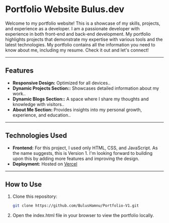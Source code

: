 # Portfolio Website Bulus.dev

Welcome to my portfolio website! This is a showcase of my skills, projects, and experience as a developer.
I am a passionate developer with experience in both front-end and back-end development. My portfolio highlights projects that demonstrate my expertise with various tools and the latest technologies.
My portfolio contains all the information you need to know about me, including my resume. Check it out and let's connect!

---

## Features

- **Responsive Design:** Optimized for all devices..
- **Dynamic Projects Section::** Showcases detailed information about my work..
- **Dynamic Blogs Section::** A space where I share my thoughts and knowledge with visitors..
- **About Me Section:** Provides insights into my personal growth, experience, and education..

---

## Technologies Used

- **Frontend:** For this project, I used only HTML, CSS, and JavaScript.
As the name suggests, this is Version 1. I'm looking forward to building upon this by adding more features and improving the design.
- **Deployment:** Hosted on [Vercel](https://your-vercel-link.vercel.app)

---

## How to Use

1. Clone this repository:
   ```bash
   git clone https://github.com/BulusHamnu/Portfolio-V1.git
   
2. Open the index.html file in your browser to view the portfolio locally.
